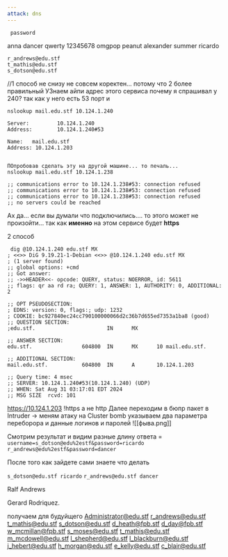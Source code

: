 ```yaml
---
attack: dns
---
```

     password
anna
dancer
qwerty
12345678
omgpop
peanut
alexander
summer
ricardo


```
r_andrews@edu.stf
t_mathis@edu.stf
s_dotson@edu.stf
```

 
 
//1 способ не снизу не совсем коректен... потому что 2 более правильный 
УЗнаем айпи адрес этого сервиса  почему я спрашивал у 240? так как у него есть 53  порт и 
```
nslookup mail.edu.stf 10.124.1.240

Server:         10.124.1.240
Address:        10.124.1.240#53

Name:   mail.edu.stf
Address: 10.124.1.203


ПОпробовав сделать эту на другой машине... то печаль...
nslookup mail.edu.stf 10.124.1.238 

;; communications error to 10.124.1.238#53: connection refused
;; communications error to 10.124.1.238#53: connection refused
;; communications error to 10.124.1.238#53: connection refused
;; no servers could be reached
```
Ах да... если вы думали что подключились.... то этого может не произойти... так как **именно** на этом сервисе будет **https**

2 способ
```
 dig @10.124.1.240 edu.stf MX 
; <<>> DiG 9.19.21-1-Debian <<>> @10.124.1.240 edu.stf MX
; (1 server found)
;; global options: +cmd
;; Got answer:
;; ->>HEADER<<- opcode: QUERY, status: NOERROR, id: 5611
;; flags: qr aa rd ra; QUERY: 1, ANSWER: 1, AUTHORITY: 0, ADDITIONAL: 2

;; OPT PSEUDOSECTION:
; EDNS: version: 0, flags:; udp: 1232
; COOKIE: bc927840ec24cc790100000066d2c36b7d655ed7353a1ba8 (good)
;; QUESTION SECTION:
;edu.stf.                       IN      MX

;; ANSWER SECTION:
edu.stf.                604800  IN      MX      10 mail.edu.stf.

;; ADDITIONAL SECTION:
mail.edu.stf.           604800  IN      A       10.124.1.203

;; Query time: 4 msec
;; SERVER: 10.124.1.240#53(10.124.1.240) (UDP)
;; WHEN: Sat Aug 31 03:17:01 EDT 2024
;; MSG SIZE  rcvd: 101

```

https://10.124.1.203
!https a не http
Далее переходим в бюпр пакет в Intruder -> меням атаку на Cluster bomb указываем два параметра переборора и данные логинов и паролей 
![[фыва.png]] 

Смотрим результат и видим разные длину ответа = `username=s_dotson@edu%2estf&password=ricardo`
`r_andrews@edu%2estf&password=dancer`

После того как зайдете сами знаете что делать 


`s_dotson@edu.stf ricardo`
`r_andrews@edu.stf dancer`

Ralf Andrews

Gerard Rodriquez.


получаем  для будуйщего 
Administrator@edu.stf
r_andrews@edu.stf
t_mathis@edu.stf
s_dotson@edu.stf
d_heath@fpb.stf
d_day@fpb.stf
w_mcmillan@fpb.stf
s_moses@edu.stf
t_mathis@edu.stf
m_mcdowell@edu.stf
l_shepherd@edu.stf
l_blackburn@edu.stf
j_hebert@edu.stf
h_morgan@edu.stf
e_kelly@edu.stf
c_blair@edu.stf